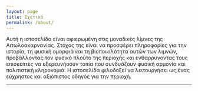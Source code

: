 ```yaml
---
layout: page
title: Σχετικά
permalink: /about/
---
```


Αυτή η ιστοσελίδα είναι αφιερωμένη στις μοναδικές λίμνες της Αιτωλοακαρνανίας. Στόχος της είναι να προσφέρει πληροφορίες για την ιστορία, τη φυσική ομορφιά και τη βιοποικιλότητα αυτών των λιμνών, προβάλλοντας τον φυσικό πλούτο της περιοχής και ενθαρρύνοντας τους επισκέπτες να εξερευνήσουν τοπία που συνδυάζουν φυσική αρμονία και πολιτιστική κληρονομιά. Η ιστοσελίδα φιλοδοξεί να λειτουργήσει ως ένας εύχρηστος και αξιόπιστος οδηγός για την περιοχή.

---

